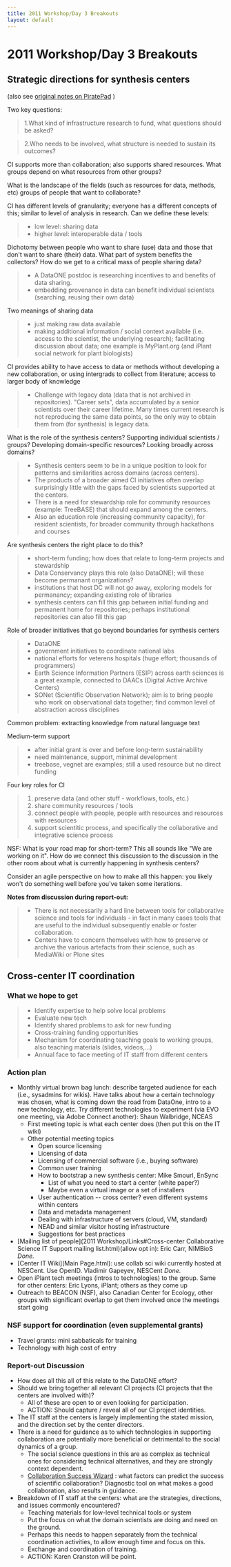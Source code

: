 ```yaml
---
title: 2011 Workshop/Day 3 Breakouts
layout: default
---
```


# 2011 Workshop/Day 3 Breakouts
## Strategic directions for synthesis centers 

(also see [original notes on PiratePad](http://piratepad.net/collabsci-fri-strategic-directions) )

Two key questions:
 > 1.What kind of infrastructure research to fund, what questions should be asked? 
 
 > 2.Who needs to be involved, what structure is needed to sustain its outcomes?

CI supports more than collaboration; also supports shared resources. What groups depend on what resources from other groups?

What is the landscape of the fields (such as resources for data, methods, etc) groups of people that want to collaborate?

CI has different levels of granularity; everyone has a different concepts of this; similar to level of analysis in research. Can we define these levels:
> - low level: sharing data
> - higher level: interoperable data / tools

Dichotomy between people who want to share (use) data and those that don't want to share (their) data. What part of system benefits the collectors? How do we get to a critical mass of people sharing data?
> - A DataONE postdoc is researching incentives to and benefits of data sharing.
> - embedding provenance in data can benefit individual scientists (searching, reusing their own data)

Two meanings of sharing data
> - just making raw data available
> - making additional information / social context available (i.e. access to the scientist, the underlying research); facilitating discussion about data; one example is MyPlant.org (and iPlant social network for plant biologists)

CI provides ability to have access to data or methods without developing a new collaboration, or using intergrads to collect from literature; access to larger body of knowledge
> - Challenge with legacy data (data that is not archived in repositories). "Career sets", data accumulated by a senior scientists over their career lifetime. Many times current research is not reproducing the same data points, so the only way to obtain them from (for synthesis) is legacy data.

What is the role of the synthesis centers? Supporting individual scientists / groups? Developing domain-specific resources? Looking broadly across domains?
> - Synthesis centers seem to be in a unique position to look for patterns and similarities across domains (across centers).
> - The products of a broader aimed CI initiatives often overlap surprisingly little with the gaps faced by scientists supported at the centers.
> - There is a need for stewardship role for community resources (example: TreeBASE) that should expand among the centers.
> - Also an education role (increasing community capacity), for resident scientists, for broader community through hackathons and courses

Are synthesis centers the right place to do this?
> - short-term funding; how does that relate to long-term projects and stewardship
> - Data Conservancy plays this role (also DataONE); will these become permanant organizations?
> - institutions that host DC will not go away, exploring models for permanancy; expanding existing role of libraries
> - synthesis centers can fill this gap between initial funding and permanent home for repositories; perhaps institutional repositories can also fill this gap

Role of broader initiatives that go beyond boundaries for synthesis centers
> - DataONE
> - government initiatives to coordinate national labs
> - national efforts for veterens hospitals (huge effort; thousands of programmers)
> - Earth Science Information Partners (ESIP) across earth sciences is a great example, connected to DAACs (Digital Active Archive Centers)
> - SONet (Scientific Observation Network); aim is to bring people who work on observational data together; find common level of abstraction across disciplines

Common problem: extracting knowledge from natural language text

Medium-term support 
> - after initial grant is over and before long-term sustainability
> - need maintenance, support, minimal development
> - treebase, vegnet are examples; still a used resource but no direct funding

Four key roles for CI
>  1. preserve data (and other stuff - workflows, tools, etc.)
>  2. share community resources / tools
>  3. connect people with people, people with resources and resources with resources
>  4. support scientitic process, and specifically the collaborative and integrative science process

NSF: What is your road map for short-term? This all sounds like "We are working on it". How do we connect this discussion to the discussion in the other room about what is currently happening in synthesis centers?

Consider an agile perspective on how to make all this happen: you likely won't do something well before you've taken some iterations.

**Notes from discussion during report-out:**
> - There is not necessarily a hard line between tools for collaborative science and tools for individuals - in fact in many cases tools that are useful to the individual subsequently enable or foster collaboration.
> - Centers have to concern themselves with how to preserve or archive the various artefacts from their science, such as MediaWiki or Plone sites

## Cross-center IT coordination 

### **What we hope to get**

> - Identify expertise to help solve local problems 
> - Evaluate new tech 
> - Identify shared problems to ask for new funding 
> - Cross-training funding opportunities 
> - Mechanism for coordinating teaching goals to working groups, also teaching materials (slides, videos,…) 
> - Annual face to face meeting of IT staff from different centers

### **Action plan**

* Monthly virtual brown bag lunch: describe targeted audience for each (i.e., sysadmins for wikis). Have talks about how a certain technology was chosen, what is coming down the road from DataOne, intro to a new technology, etc. Try different technologies to experiment (via EVO one meeting, via Adobe Connect another): Shaun Walbridge, NCEAS 
  * First meeting topic is what each center does (then put this on the IT wiki)<br> 
  * Other potential meeting topics<br> 
    * Open source licensing 
    * Licensing of data 
	* Licensing of commercial software (i.e., buying software) 
    * Common user training 
    * How to bootstrap a new synthesis center: Mike Smourl, EnSync 
      * List of what you need to start a center (white paper?) 
      * Maybe even a virtual image or a set of installers 
    * User authentication -- cross center? even different systems within centers 
    * Data and metadata management 
    * Dealing with infrastructure of servers (cloud, VM, standard) 
    * NEAD and similar visitor hosting infrastructure 
    * Suggestions for best practices<br>
* [Mailing list of people](2011 Workshop/Links#Cross-center Collaborative Science IT Support mailing list.html)(allow opt in): Eric Carr, NIMBioS *Done.* 
* [Center IT Wiki](Main Page.html): use collab sci wiki currently hosted at NESCent. Use OpenID. Vladimir Gapeyev, NESCent *Done.*
* Open iPlant tech meetings (intros to technologies) to the group. Same for other centers: Eric Lyons, iPlant; others as they come up 
* Outreach to BEACON (NSF), also Canadian Center for Ecology, other groups with significant overlap to get them involved once the meetings start going

### **NSF support for coordination (even supplemental grants)**

* Travel grants: mini sabbaticals for training 
* Technology with high cost of entry

### **Report-out Discussion**

* How does all this all of this relate to the DataONE effort?
* Should we bring together all relevant CI projects (CI projects that the centers are involved with)?
  * All of these are open to or even looking for participation.
  * ACTION: Should capture / reveal all of our CI project identities.
* The IT staff at the centers is largely implementing the stated mission, and the direction set by the center directors.
* There is a need for guidance as to which technologies in supporting collaboration are potentially more beneficial or detrimental to the social dynamics of a group.
  * The social science questions in this are as complex as technical ones for considering technical alternatives, and they are strongly context dependent.
  * [Collaboration Success Wizard](http://hana.ics.uci.edu/wizard) : what factors can predict the success of scientific collaboration? Diagnostic tool on what makes a good collaboration, also results in guidance.
* Breakdown of IT staff at the centers: what are the strategies, directions, and issues commonly encountered?
  * Teaching materials for low-level technical tools or system
  * Put the focus on what the domain scientists are doing and need on the ground.
  * Perhaps this needs to happen separately from the technical coordination activities, to allow enough time and focus on this.
  * Exchange and coordination of training.
  * ACTION: Karen Cranston will be point.
